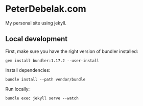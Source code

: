 PeterDebelak.com
==================

My personal site using jekyll.

## Local development

First, make sure you have the right version of bundler installed:

```shell
gem install bundler:1.17.2 --user-install
```

Install dependencies:

```
bundle install --path vendor/bundle
```

Run locally:

```
bundle exec jekyll serve --watch
```
